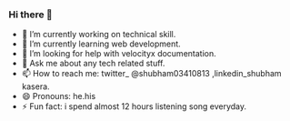 ### Hi there 👋

- 🔭 I’m currently working on technical skill.
- 🌱 I’m currently learning  web development.
- 🤔 I’m looking for help with velocityx documentation.
- 💬 Ask me about any tech related stuff.
- 📫 How to reach me: twitter_ @shubham03410813 ,linkedin_shubham kasera.
- 😄 Pronouns: he.his
- ⚡ Fun fact: i spend almost 12 hours listening song everyday.
